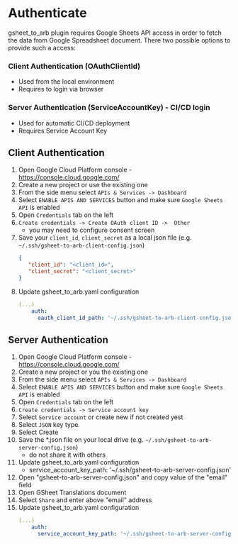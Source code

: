 # Authenticate

gsheet_to_arb plugin requires Google Sheets API access in order to fetch the data from Google Spreadsheet document.
There two possible options to provide such a access:

### Client Authentication (OAuthClientId)
- Used from the local environment
- Requires to login via browser


### Server Authentication (ServiceAccountKey) - CI/CD login
- Used for automatic CI/CD deployment
- Requires Service Account Key

## Client Authentication

1. Open Google Cloud Platform console - https://console.cloud.google.com/
2. Create a new project or use the existing one
3. From the side menu select `APIs & Services -> Dashboard`
4. Select `ENABLE APIS AND SERVICES` button and make sure `Google Sheets API` is enabled
5. Open `Credentials` tab on the left
6. `Create credentials -> Create OAuth client ID ->  Other` 
    - you may need to configure consent screen
7. Save your `client_id`, `client_secret` as a local json file (e.g. `~/.ssh/gsheet-to-arb-client-config.json`)
    ```json
    {
       "client_id": "<client_id>",
       "client_secret": "<client_secret>" 
    }
    ```
8. Update gsheet_to_arb.yaml configuration
    ```yaml
    (...)
        auth:
          oauth_client_id_path: '~/.ssh/gsheet-to-arb-client-config.json'
    ``` 
     

## Server Authentication

1. Open Google Cloud Platform console - https://console.cloud.google.com/
2. Create a new project or you the existing one
3. From the side menu select `APIs & Services -> Dashboard`
4. Select `ENABLE APIS AND SERVICES` button and make sure `Google Sheets API` is enabled
5. Open `Credentials` tab on the left
6. `Create credentials -> Service account key`
7. Select `Service account` or create new if not created yest
8. Select `JSON` key type.
9. Select Create
10. Save the *.json file on your local drive (e.g. `~/.ssh/gsheet-to-arb-server-config.json`)
    - do not share it with others
11. Update gsheet_to_arb.yaml configuration
    - service_account_key_path: '~/.ssh/gsheet-to-arb-server-config.json' 
12. Open "gsheet-to-arb-server-config.json" and copy value of the "email" field
13. Open GSheet Translations document
14. Select `Share` and enter above "email" address
15. Update gsheet_to_arb.yaml configuration
    ```yaml
    (...)
        auth:
          service_account_key_path: '~/.ssh/gsheet-to-arb-server-config.json'
    ``` 
     